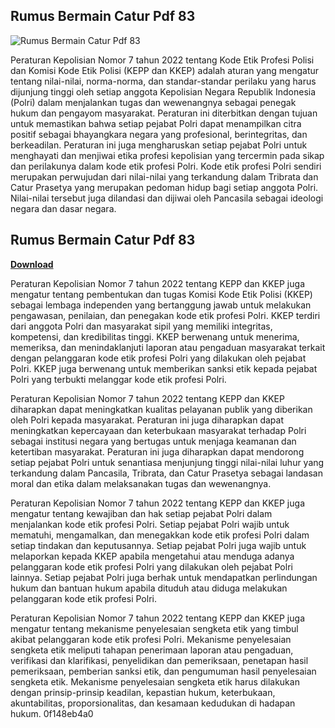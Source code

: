 ## Rumus Bermain Catur Pdf 83

 
![Rumus Bermain Catur Pdf 83](https://encrypted-tbn1.gstatic.com/images?q=tbn:ANd9GcTouGOTvdr8VRRHHpKXrvhPkuRTjRFzueemXrcpvItMrFe720EnyhryOZk)

 
Peraturan Kepolisian Nomor 7 tahun 2022 tentang Kode Etik Profesi Polisi dan Komisi Kode Etik Polisi (KEPP dan KKEP) adalah aturan yang mengatur tentang nilai-nilai, norma-norma, dan standar-standar perilaku yang harus dijunjung tinggi oleh setiap anggota Kepolisian Negara Republik Indonesia (Polri) dalam menjalankan tugas dan wewenangnya sebagai penegak hukum dan pengayom masyarakat. Peraturan ini diterbitkan dengan tujuan untuk memastikan bahwa setiap pejabat Polri dapat menampilkan citra positif sebagai bhayangkara negara yang profesional, berintegritas, dan berkeadilan. Peraturan ini juga mengharuskan setiap pejabat Polri untuk menghayati dan menjiwai etika profesi kepolisian yang tercermin pada sikap dan perilakunya dalam kode etik profesi Polri. Kode etik profesi Polri sendiri merupakan perwujudan dari nilai-nilai yang terkandung dalam Tribrata dan Catur Prasetya yang merupakan pedoman hidup bagi setiap anggota Polri. Nilai-nilai tersebut juga dilandasi dan dijiwai oleh Pancasila sebagai ideologi negara dan dasar negara.
 
## Rumus Bermain Catur Pdf 83


[**Download**](https://www.google.com/url?q=https%3A%2F%2Ftiurll.com%2F2tK7Je&sa=D&sntz=1&usg=AOvVaw2RXSwarSijPNAkhQvLjRyp)

  
Peraturan Kepolisian Nomor 7 tahun 2022 tentang KEPP dan KKEP juga mengatur tentang pembentukan dan tugas Komisi Kode Etik Polisi (KKEP) sebagai lembaga independen yang bertanggung jawab untuk melakukan pengawasan, penilaian, dan penegakan kode etik profesi Polri. KKEP terdiri dari anggota Polri dan masyarakat sipil yang memiliki integritas, kompetensi, dan kredibilitas tinggi. KKEP berwenang untuk menerima, memeriksa, dan menindaklanjuti laporan atau pengaduan masyarakat terkait dengan pelanggaran kode etik profesi Polri yang dilakukan oleh pejabat Polri. KKEP juga berwenang untuk memberikan sanksi etik kepada pejabat Polri yang terbukti melanggar kode etik profesi Polri.
  
Peraturan Kepolisian Nomor 7 tahun 2022 tentang KEPP dan KKEP diharapkan dapat meningkatkan kualitas pelayanan publik yang diberikan oleh Polri kepada masyarakat. Peraturan ini juga diharapkan dapat meningkatkan kepercayaan dan keterbukaan masyarakat terhadap Polri sebagai institusi negara yang bertugas untuk menjaga keamanan dan ketertiban masyarakat. Peraturan ini juga diharapkan dapat mendorong setiap pejabat Polri untuk senantiasa menjunjung tinggi nilai-nilai luhur yang terkandung dalam Pancasila, Tribrata, dan Catur Prasetya sebagai landasan moral dan etika dalam melaksanakan tugas dan wewenangnya.
  
Peraturan Kepolisian Nomor 7 tahun 2022 tentang KEPP dan KKEP juga mengatur tentang kewajiban dan hak setiap pejabat Polri dalam menjalankan kode etik profesi Polri. Setiap pejabat Polri wajib untuk mematuhi, mengamalkan, dan menegakkan kode etik profesi Polri dalam setiap tindakan dan keputusannya. Setiap pejabat Polri juga wajib untuk melaporkan kepada KKEP apabila mengetahui atau menduga adanya pelanggaran kode etik profesi Polri yang dilakukan oleh pejabat Polri lainnya. Setiap pejabat Polri juga berhak untuk mendapatkan perlindungan hukum dan bantuan hukum apabila dituduh atau diduga melakukan pelanggaran kode etik profesi Polri.
  
Peraturan Kepolisian Nomor 7 tahun 2022 tentang KEPP dan KKEP juga mengatur tentang mekanisme penyelesaian sengketa etik yang timbul akibat pelanggaran kode etik profesi Polri. Mekanisme penyelesaian sengketa etik meliputi tahapan penerimaan laporan atau pengaduan, verifikasi dan klarifikasi, penyelidikan dan pemeriksaan, penetapan hasil pemeriksaan, pemberian sanksi etik, dan pengumuman hasil penyelesaian sengketa etik. Mekanisme penyelesaian sengketa etik harus dilakukan dengan prinsip-prinsip keadilan, kepastian hukum, keterbukaan, akuntabilitas, proporsionalitas, dan kesamaan kedudukan di hadapan hukum.
 0f148eb4a0
